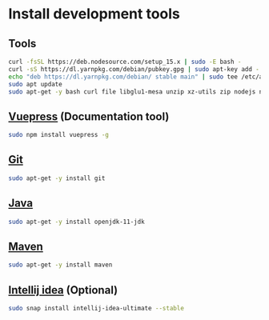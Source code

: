 # Install development tools

## Tools

```bash
curl -fsSL https://deb.nodesource.com/setup_15.x | sudo -E bash -
curl -sS https://dl.yarnpkg.com/debian/pubkey.gpg | sudo apt-key add -
echo "deb https://dl.yarnpkg.com/debian/ stable main" | sudo tee /etc/apt/sources.list.d/yarn.list
sudo apt update
sudo apt-get -y bash curl file libglu1-mesa unzip xz-utils zip nodejs npm yarn
```

## [Vuepress](https://vuepress.vuejs.org/) (Documentation tool)
```bash
sudo npm install vuepress -g
```

## [Git](https://git-scm.com/)

```bash
sudo apt-get -y install git 
```

## [Java](https://openjdk.java.net/install/)

```bash
sudo apt-get -y install openjdk-11-jdk
```

## [Maven](https://maven.apache.org/)

```bash
sudo apt-get -y install maven
```

## [Intellij idea](https://www.jetbrains.com/idea/) \(Optional\)

```bash
sudo snap install intellij-idea-ultimate --stable
```

